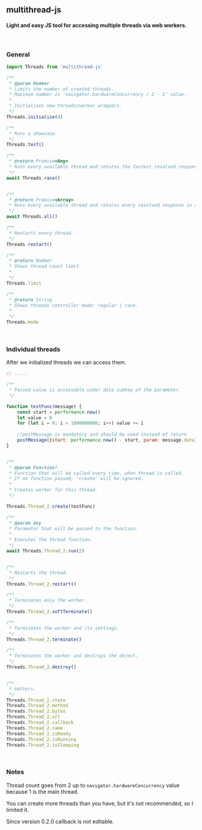 
## multithread-js

#### Light and easy JS tool for accessing multiple threads via web workers.
<br />



### General

```javascript
import Threads from 'multithread-js'

/**
 * @param Number
 * limits the number of created threads. 
 * Maximum number is 'navigator.hardwareConcurrency / 2 - 1' value.
 * 
 * Initializes new threads/worker wrappers.
 */
Threads.initialize(4)

/**
 * Runs a showcase.
 */
Threads.test()

/**
 * @return Promise<Any>
 * Runs every available thread and returns the fastest resolved response.
 */
await Threads.race()


/**
 * @return Promise<Array>
 * Runs every available thread and returns every resolved response in array.
 */
await Threads.all()

/**
 * Restarts every thread.
 */
Threads.restart()

/**
 * @return Number
 * Shows thread count limit.
 *
 */
Threads.limit

/**
 * @return String
 * Shows threads controller mode: regular | race.
 *
 */
Threads.mode

```
<br />

### Individual threads

After we initialized threads we can access them.

```javascript
// .....

/**
 * Passed value is accessable under data subkey of the parameter.
 */

function testFunc(message) {
    const start = performance.now()
    let value = 0
    for (let i = 0; i < 1000000000; i++) value += i
    
    //postMessage is mandatory and should be used instead of return
    postMessage({start: performance.now() - start, param: message.data})
}


/**
 * @param Function?
 * Function that will be called every time, when thread is called.
 * If no function passed, 'create' will be ignored.
 * 
 * Creates worker for this thread.
 */

Threads.Thread_2.create(testFunc)

/**
 * @param any
 * Parameter that will be passed to the function.
 * 
 * Executes the thread function.
 */
await Threads.Thread_2.run(2)


/**
 * Restarts the thread.
 */
Threads.Thread_2.restart()

/**
 * Terminates only the worker.
 */
Threads.Thread_2.softTerminate()

/**
 * Terminates the worker and its settings.
 */
Threads.Thread_2.terminate()

/**
 * Terminates the worker and destroys the object.
 */
Threads.Thread_2.destroy()


/**
 * Getters.
 */
Threads.Thread_2.state
Threads.Thread_2.method
Threads.Thread_2.bytes
Threads.Thread_2.url
Threads.Thread_2.callback
Threads.Thread_2.name
Threads.Thread_2.isReady
Threads.Thread_2.isRunning
Threads.Thread_2.isSleeping

```
<br />

### Notes

Thread count goes from 2 up to `navigator.hardwareConcurrency` value because 1 is the main thread.

You can create more threads than you have, but it's not recommended, so I limited it.

Since version 0.2.0 callback is not editable.